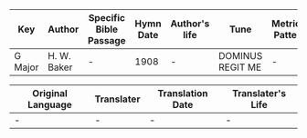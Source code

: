 Key | Author   | Specific Bible Passage     |Hymn Date |Author's life |Tune |Metrical Pattern   |Composer/Source
-- | --------- | ---------------------------|----------|--------------|-----|-------------------|-------------  
G Major |H. W. Baker |- |1908 |- |DOMINUS REGIT ME |- |Dykes

Original Language | Translater | Translation Date   | Translater's Life  
----------------- | --------- | --------------------|-------------     
\- |- |- |-
